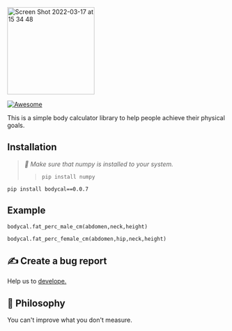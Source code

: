 <img width="200" alt="Screen Shot 2022-03-17 at 15 34 48" src="https://user-images.githubusercontent.com/29928837/158809582-b00498e1-2985-464a-b066-0b62708ae0a3.png">  

[![Awesome](https://awesome.re/badge.svg)](https://awesome.re)

This is a simple body calculator library to help people achieve their physical goals.

## Installation

>*🔔 Make sure that numpy is installed to your system.*
>> `pip install numpy`

`
pip install bodycal==0.0.7
`

## Example

`bodycal.fat_perc_male_cm(abdomen,neck,height)`


`bodycal.fat_perc_female_cm(abdomen,hip,neck,height)`




## ✍️ Create a bug report

Help us to [develope.](https://github.com/gncll/body-calculator/issues)



## 📒 Philosophy

You can't improve what you don't measure.


